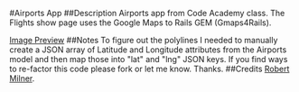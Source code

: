 #Airports App
##Description
Airports app from Code Academy class. The Flights show page uses the Google Maps to Rails GEM (Gmaps4Rails). 

[Image Preview](https://twitter.com/#!/rbrtmlnr/status/174692866323517440/photo/1/ "Airports | Flights Show Page")
##Notes
To figure out the polylines I needed to manually create a JSON array of Latitude and Longitude attributes from the Airports model and then map those into "lat" and "lng" JSON keys. If you find ways to re-factor this code please fork or let me know. Thanks.
##Credits
[Robert Milner](http://rbrtmlnr.com/ "rbrtmlnr | Aspiring software developing entrepreneur.").